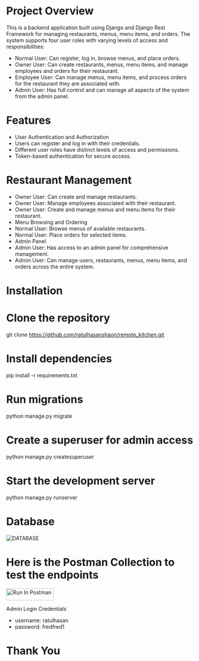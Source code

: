 # Project Overview
This is a backend application built using Django and Django Rest Framework for managing restaurants, menus, menu items, and orders. The system supports four user roles with varying levels of access and responsibilities:
* Normal User: Can register, log in, browse menus, and place orders.
* Owner User: Can create restaurants, menus, menu items, and manage employees and orders for their restaurant.
* Employee User: Can manage menus, menu items, and process orders for the restaurant they are associated with.
* Admin User: Has full control and can manage all aspects of the system from the admin panel.

# Features
* User Authentication and Authorization
* Users can register and log in with their credentials.
* Different user roles have distinct levels of access and permissions.
* Token-based authentication for secure access.
  
# Restaurant Management
* Owner User: Can create and manage restaurants.
* Owner User: Manage employees associated with their restaurant.
* Owner User: Create and manage menus and menu items for their restaurant.
*  Menu Browsing and Ordering
* Normal User: Browse menus of available restaurants.
* Normal User: Place orders for selected items.
* Admin Panel
* Admin User: Has access to an admin panel for comprehensive management.
* Admin User: Can manage users, restaurants, menus, menu items, and orders across the entire system.
  
# Installation

# Clone the repository
git clone https://github.com/ratulhasanshaon/remote_kitchen.git

# Install dependencies
pip install -r requirements.txt

# Run migrations
python manage.py migrate

# Create a superuser for admin access
python manage.py createsuperuser

# Start the development server
python manage.py runserver

# Database
![DATABASE](../master/database.png)

# Here is the Postman Collection to test the endpoints
[<img src="https://run.pstmn.io/button.svg" alt="Run In Postman" style="width: 128px; height: 32px;">](https://app.getpostman.com/run-collection/12077630-05730ffa-3181-47da-bc05-bf21869bfdf8?action=collection%2Ffork&source=rip_markdown&collection-url=entityId%3D12077630-05730ffa-3181-47da-bc05-bf21869bfdf8%26entityType%3Dcollection%26workspaceId%3D81bbe03c-9620-4eef-8930-3ad643175d61#?env%5Burl%5D=W3sia2V5IjoiVVJMIiwidmFsdWUiOiJodHRwOi8vMTI3LjAuMC4xOjgwMDAiLCJlbmFibGVkIjp0cnVlfV0=)

Admin Login Credentials
* username: ratulhasan
* password: fredfred1

# Thank You
